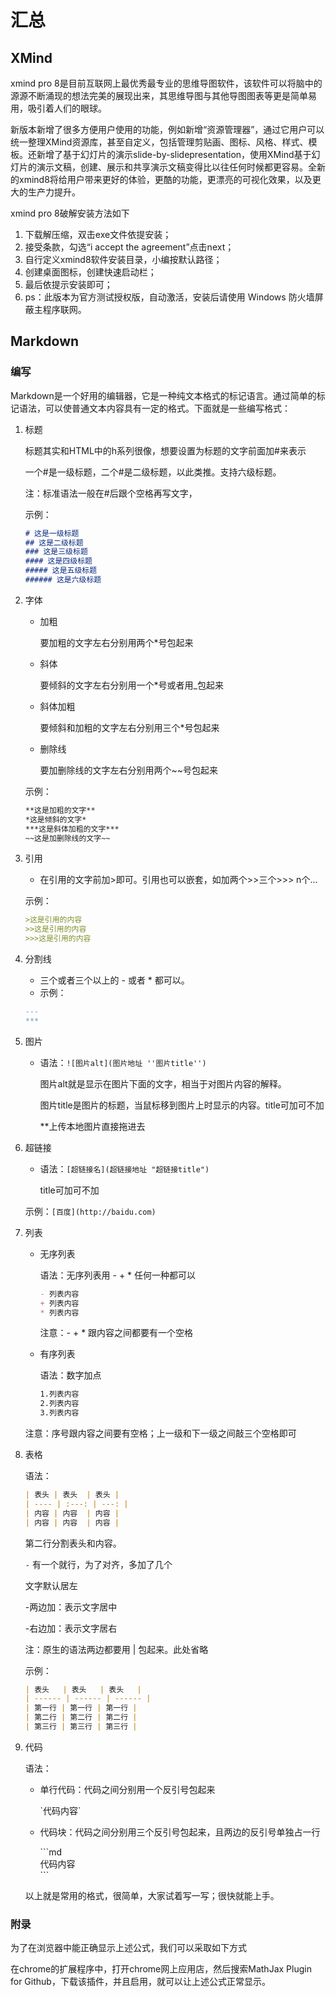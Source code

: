 # 汇总

## XMind

xmind pro 8是目前互联网上最优秀最专业的思维导图软件，该软件可以将脑中的源源不断涌现的想法完美的展现出来，其思维导图与其他导图图表等更是简单易用，吸引着人们的眼球。

新版本新增了很多方便用户使用的功能，例如新增“资源管理器”，通过它用户可以统一整理XMind资源库，甚至自定义，包括管理剪贴画、图标、风格、样式、模板。还新增了基于幻灯片的演示slide-by-slidepresentation，使用XMind基于幻灯片的演示文稿，创建、展示和共享演示文稿变得比以往任何时候都更容易。全新的xmind8将给用户带来更好的体验，更酷的功能，更漂亮的可视化效果，以及更大的生产力提升。

xmind pro 8破解安装方法如下

1. 下载解压缩，双击exe文件依提安装；
2. 接受条款，勾选“i accept the agreement”点击next；
3. 自行定义xmind8软件安装目录，小编按默认路径；
4. 创建桌面图标，创建快速启动栏；
5. 最后依提示安装即可；
6. ps：此版本为官方测试授权版，自动激活，安装后请使用 Windows 防火墙屏蔽主程序联网。

## Markdown

### 编写

Markdown是一个好用的编辑器，它是一种纯文本格式的标记语言。通过简单的标记语法，可以使普通文本内容具有一定的格式。下面就是一些编写格式：

1. 标题

   标题其实和HTML中的h系列很像，想要设置为标题的文字前面加#来表示

   一个#是一级标题，二个#是二级标题，以此类推。支持六级标题。

   注：标准语法一般在#后跟个空格再写文字，

   示例：

   ```md
   # 这是一级标题
   ## 这是二级标题
   ### 这是三级标题
   #### 这是四级标题
   ##### 这是五级标题
   ###### 这是六级标题
   ```

2. 字体

   - 加粗
  
     要加粗的文字左右分别用两个*号包起来

   - 斜体
  
     要倾斜的文字左右分别用一个*号或者用_包起来

   - 斜体加粗
  
     要倾斜和加粗的文字左右分别用三个*号包起来

   - 删除线
  
     要加删除线的文字左右分别用两个~~号包起来

   示例：

   ```md
   **这是加粗的文字**
   *这是倾斜的文字*
   ***这是斜体加粗的文字***
   ~~这是加删除线的文字~~
   ```

3. 引用

   - 在引用的文字前加>即可。引用也可以嵌套，如加两个>>三个>>> n个...

   示例：

   ```md
   >这是引用的内容
   >>这是引用的内容
   >>>这是引用的内容
   ```

4. 分割线

   - 三个或者三个以上的 - 或者 * 都可以。
   - 示例：

   ```md
   ---
   ***
   ```

5. 图片

   - 语法：`![图片alt](图片地址 ''图片title'')`

     图片alt就是显示在图片下面的文字，相当于对图片内容的解释。

     图片title是图片的标题，当鼠标移到图片上时显示的内容。title可加可不加

     **上传本地图片直接拖进去

6. 超链接

   - 语法：`[超链接名](超链接地址 "超链接title")`

     title可加可不加

   示例：`[百度](http://baidu.com)`

7. 列表

   - 无序列表

     语法：无序列表用 - + * 任何一种都可以

     ```md
     - 列表内容
     + 列表内容
     * 列表内容
     ```

     注意：- + * 跟内容之间都要有一个空格

   - 有序列表

     语法：数字加点

     ```md
     1.列表内容
     2.列表内容
     3.列表内容
     ```

   注意：序号跟内容之间要有空格；上一级和下一级之间敲三个空格即可

8. 表格

   语法：

   ```md
   | 表头 | 表头  | 表头 |
   | ---- | :---: | ---: |
   | 内容 | 内容  | 内容 |
   | 内容 | 内容  | 内容 |
   ```

   第二行分割表头和内容。

   `-` 有一个就行，为了对齐，多加了几个

   文字默认居左

   -两边加：表示文字居中

   -右边加：表示文字居右

   注：原生的语法两边都要用 | 包起来。此处省略

   示例：

   ```md
   | 表头   | 表头   | 表头   |
   | ------ | ------ | ------ |
   | 第一行 | 第一行 | 第一行 |
   | 第二行 | 第二行 | 第二行 |
   | 第三行 | 第三行 | 第三行 |
   ```

9. 代码

   语法：

   - 单行代码：代码之间分别用一个反引号包起来

     \`代码内容\`

   - 代码块：代码之间分别用三个反引号包起来，且两边的反引号单独占一行

     \`\`\`md  
     代码内容  
     \`\`\`

   以上就是常用的格式，很简单，大家试着写一写；很快就能上手。

### 附录

为了在浏览器中能正确显示上述公式，我们可以采取如下方式

在chrome的扩展程序中，打开chrome网上应用店，然后搜索MathJax Plugin for Github，下载该插件，并且启用，就可以让上述公式正常显示。

